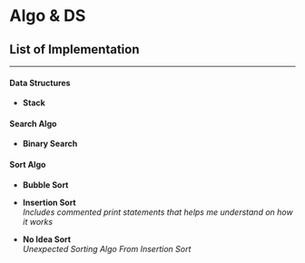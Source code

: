 # Algo & DS 


## **List of Implementation**
---

#### Data Structures

* **Stack**

#### Search Algo

* **Binary Search**

#### Sort Algo

* **Bubble Sort**

* **Insertion Sort**</br>
  _Includes commented print statements that helps me understand on how it works_

* **No Idea Sort**</br>
 _Unexpected Sorting Algo From Insertion Sort_


